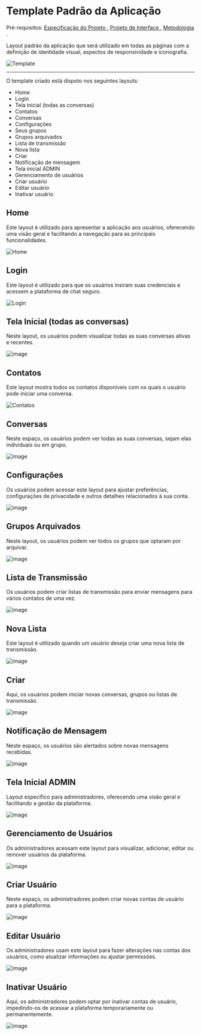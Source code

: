 # Template Padrão da Aplicação

Pré-requisitos: 
<a href="https://github.com/ICEI-PUC-Minas-PMV-ADS/pmv-ads-2023-2-e3-proj-mov-t2-g5-2gather/blob/main/docs/02-Especifica%C3%A7%C3%A3o%20do%20Projeto.md"> 
Especificação do Projeto
</a>,
<a href="https://github.com/ICEI-PUC-Minas-PMV-ADS/pmv-ads-2023-2-e3-proj-mov-t2-g5-2gather/blob/main/docs/04-Projeto%20de%20Interface.md"> 
Projeto de Interface
</a>,
<a href="https://github.com/ICEI-PUC-Minas-PMV-ADS/pmv-ads-2023-2-e3-proj-mov-t2-g5-2gather/blob/main/docs/03-Metodologia.md"> 
Metodologia
</a>.

Layout padrão da aplicação que será utilizado em todas as páginas com a definição de identidade visual, aspectos de responsividade e iconografia.

![Template](https://github.com/ICEI-PUC-Minas-PMV-ADS/pmv-ads-2023-2-e3-proj-mov-t2-g5-2gather/assets/21993438/d6dc9f19-2f17-402c-8fe6-880d25818c6f)


----------------------------

O template criado está dispoto nos seguintes layouts: 

* Home
* Login
* Tela inicial (todas as conversas)
* Contatos
* Conversas
* Configurações
* Seus grupos
* Grupos arquivados
* Lista de transmissão
* Nova lista
* Criar
* Notificação de mensagem
* Tela inicial ADMIN
* Gerenciamento de usuários
* Criar usuário
* Editar usuário
* Inativar usuário

## Home

Este layout é utilizado para apresentar a aplicação aos usuários, oferecendo uma visão geral e facilitando a navegação para as principais funcionalidades.

![Home](https://github.com/ICEI-PUC-Minas-PMV-ADS/pmv-ads-2023-2-e3-proj-mov-t2-g5-2gather/assets/21993438/d8b6c09a-c819-4859-805c-0561aca4b981)


## Login

Este layout é utilizado para que os usuários insiram suas credenciais e acessem a plataforma de chat seguro.

![Login](https://github.com/ICEI-PUC-Minas-PMV-ADS/pmv-ads-2023-2-e3-proj-mov-t2-g5-2gather/assets/21993438/1fcd52c8-4d6e-4bbb-95b9-4ae270954c05)


## Tela Inicial (todas as conversas)

Neste layout, os usuários podem visualizar todas as suas conversas ativas e recentes.

![image](https://github.com/ICEI-PUC-Minas-PMV-ADS/pmv-ads-2023-2-e3-proj-mov-t2-g5-2gather/assets/113949375/3f2467e7-3070-4923-9683-40fe011fab32)


## Contatos

Este layout mostra todos os contatos disponíveis com os quais o usuário pode iniciar uma conversa.

![Contatos](https://github.com/ICEI-PUC-Minas-PMV-ADS/pmv-ads-2023-2-e3-proj-mov-t2-g5-2gather/assets/21993438/fd240329-474e-484b-a1bb-618ce6af95f4)


## Conversas

Neste espaço, os usuários podem ver todas as suas conversas, sejam elas individuais ou em grupo.

![image](https://github.com/ICEI-PUC-Minas-PMV-ADS/pmv-ads-2023-2-e3-proj-mov-t2-g5-2gather/assets/21993438/5c34f82b-98cf-4b82-b9bb-6e0050a613b4)


## Configurações

Os usuários podem acessar este layout para ajustar preferências, configurações de privacidade e outros detalhes relacionados à sua conta.

![image](https://github.com/ICEI-PUC-Minas-PMV-ADS/pmv-ads-2023-2-e3-proj-mov-t2-g5-2gather/assets/113949375/c4b236e6-79b6-4935-a0bc-40358b86b0d2)


## Grupos Arquivados

Neste layout, os usuários podem ver todos os grupos que optaram por arquivar.

![image](https://github.com/ICEI-PUC-Minas-PMV-ADS/pmv-ads-2023-2-e3-proj-mov-t2-g5-2gather/assets/21993438/fb302e2c-07c3-47b7-a626-d0c80db48a02)


## Lista de Transmissão

Os usuários podem criar listas de transmissão para enviar mensagens para vários contatos de uma vez.

![image](https://github.com/ICEI-PUC-Minas-PMV-ADS/pmv-ads-2023-2-e3-proj-mov-t2-g5-2gather/assets/21993438/076f61ea-4906-49a9-ad23-958ab7f43aa7)


## Nova Lista

Este layout é utilizado quando um usuário deseja criar uma nova lista de transmissão.

![image](https://github.com/ICEI-PUC-Minas-PMV-ADS/pmv-ads-2023-2-e3-proj-mov-t2-g5-2gather/assets/113949375/af32514f-29bb-40fe-ad3d-9e69d5a8432c)


## Criar

Aqui, os usuários podem iniciar novas conversas, grupos ou listas de transmissão.

![image](https://github.com/ICEI-PUC-Minas-PMV-ADS/pmv-ads-2023-2-e3-proj-mov-t2-g5-2gather/assets/113949375/f36415c6-e64b-458e-8c01-bf74b59eec12)


## Notificação de Mensagem

Neste espaço, os usuários são alertados sobre novas mensagens recebidas.

![image](https://github.com/ICEI-PUC-Minas-PMV-ADS/pmv-ads-2023-2-e3-proj-mov-t2-g5-2gather/assets/21993438/ae964fbb-5f6c-41ee-b1e2-1f3e91ba6b85)


## Tela Inicial ADMIN

Layout específico para administradores, oferecendo uma visão geral e facilitando a gestão da plataforma.

![image](https://github.com/ICEI-PUC-Minas-PMV-ADS/pmv-ads-2023-2-e3-proj-mov-t2-g5-2gather/assets/113949375/7b6239aa-2b60-4e29-b64f-15fef29c5169)


## Gerenciamento de Usuários

Os administradores acessam este layout para visualizar, adicionar, editar ou remover usuários da plataforma.

![image](https://github.com/ICEI-PUC-Minas-PMV-ADS/pmv-ads-2023-2-e3-proj-mov-t2-g5-2gather/assets/21993438/72bd567d-ead8-41f9-9e67-11b4ae735d7e)


## Criar Usuário

Neste espaço, os administradores podem criar novas contas de usuário para a plataforma.

![image](https://github.com/ICEI-PUC-Minas-PMV-ADS/pmv-ads-2023-2-e3-proj-mov-t2-g5-2gather/assets/113949375/aa5d3bb9-994c-4483-bc50-87c1460d7320)


## Editar Usuário

Os administradores usam este layout para fazer alterações nas contas dos usuários, como atualizar informações ou ajustar permissões.

![image](https://github.com/ICEI-PUC-Minas-PMV-ADS/pmv-ads-2023-2-e3-proj-mov-t2-g5-2gather/assets/113949375/71d48515-a708-4f6f-b408-2da6813c837e)


## Inativar Usuário

Aqui, os administradores podem optar por inativar contas de usuário, impedindo-os de acessar a plataforma temporariamente ou permanentemente.

![image](https://github.com/ICEI-PUC-Minas-PMV-ADS/pmv-ads-2023-2-e3-proj-mov-t2-g5-2gather/assets/113949375/29cca0a5-551a-424e-9e5e-4f404b7c82ca)
